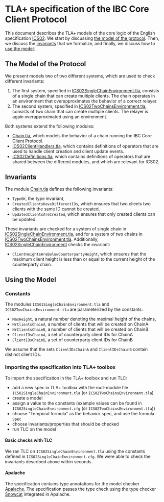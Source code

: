 # TLA+ specification of the IBC Core Client Protocol

This document describes the TLA+ models of the core logic of the English
specification
[ICS02](https://github.com/cosmos/ibc/tree/5877197dc03e844542cb8628dd52674a37ca6ff9/spec/ics-002-client-semantics).
We start by discussing [the model of the protocol](#the-model-of-the-protocol).
Then, we discuss the [invariants](#invariants) that we formalize, and finally,
we discuss how to [use the model](#using-the-model).

## The Model of the Protocol

We present models two of two different systems, which are used to check
different invariants:

1.  The first system, specified in
    [ICS02SingleChainEnvironment.tla](ICS02SingleChainEnvironment.tla), consists
    of a single chain that can create multiple clients. The chain operates in an
    environment that overapproximates the behavior of a correct relayer.
2.  The second system, specified in
    [ICS02TwoChainsEnvironment.tla](ICS02TwoChainsEnvironment.tla), consists of
    two chain that can create multiple clients. The relayer is again
    overapproximated using an environment.

Both systems extend the following modules:

*   [Chain.tla](Chain.tla), which models the behavior of a chain running the IBC
    Core Client Protocol.
*   [ICS02ClientHandlers.tla](ICS02ClientHandlers.tla), which contains definitions
    of operators that are used to handle client creation and client update events.
*   [ICS02Definitions.tla](ICS02Definitions.tla), which contains definitions of
    operators that are shared between the different modules, and which are
    relevant for ICS02.

## Invariants

The module [Chain.tla](Chain.tla) defines the following invariants:

*   `TypeOK`, the type invariant,
*   `CreatedClientsHaveDifferentIDs`, which ensures that two clients two clients
    with the same ID cannot be created,
*   `UpdatedClientsAreCreated`, which ensures that only created clients can be
    updated.

These invariants are checked for a system of single chain in
[ICS02SingleChainEnvironment.tla](ICS02SingleChainEnvironment.tla), and for a
system of two chains in
[ICS02TwoChainsEnvironment.tla](ICS02TwoChainsEnvironment.tla). Additionally,
[ICS02SingleChainEnvironment](ICS02TwoChainsEnvironment.tla) checks the
invariant:

*   `ClientHeightsAreBelowCounterpartyHeight`, which ensures that the maximum
    client height is less than or equal to the current height of the counterparty
    chain.

## Using the Model

### Constants

The modules `ICS02SingleChainEnvironment.tla` and
`ICS02TwoChainsEnvironment.tla` are parameterized by the constants:

*   `MaxHeight`, a natural number denoting the maximal height of the chains,
*   `NrClientsChainA`, a number of clients that will be created on ChainA
*   `NrClientsChainB`, a number of clients that will be created on ChainB
*   `ClientIDsChainA`, a set of counterparty client IDs for ChainA
*   `ClientIDsChainB`, a set of counterparty client IDs for ChainB

We assume that the sets `ClientIDsChainA` and `ClientIDsChainB` contain distinct
client IDs.

### Importing the specification into TLA+ toolbox

To import the specification in the TLA+ toolbox and run TLC:

*   add a new spec in TLA+ toolbox with the root-module file
    `ICS02SingleChainEnvironment.tla` (or `ICS02TwoChainsEnvironment.tla`)
*   create a model
*   assign a value to the constants (example values can be found in
    `ICS02SingleChainEnvironment.cfg` (or `ICS02TwoChainsEnvironment.tla`))
*   choose "Temporal formula" as the behavior spec, and use the formula `Spec`
*   choose invariants/properties that should be checked
*   run TLC on the model

#### Basic checks with TLC

We ran TLC on `ICS02SingleChainEnvironment.tla` using the constants defined in
`ICS02SingleChainEnvironment.cfg`. We were able to check the invariants
described above within seconds.

#### Apalache

The specification contains type annotations for the model checker
[Apalache](https://github.com/informalsystems/apalache). The specification
passes the type check using the type checker
[Snowcat](https://apalache.informal.systems/docs/apalache/typechecker-snowcat.html)
integrated in Apalache.
